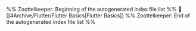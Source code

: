 %% Zoottelkeeper: Beginning of the autogenerated index file list  %%
📄 [[4Archive/Flutter/Flutter Basics|Flutter Basics]]
%% Zoottelkeeper: End of the autogenerated index file list  %%
